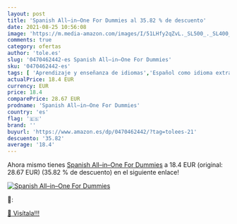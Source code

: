 ```yaml
---
layout: post
title: 'Spanish All–in–One For Dummies al 35.82 % de descuento'
date: 2021-08-25 10:56:08
image: 'https://m.media-amazon.com/images/I/51LHfy2qZvL._SL500_._SL400_.jpg'
comments: true
category: ofertas
author: 'tole.es'
slug: '0470462442-es Spanish All–in–One For Dummies'
sku: '0470462442-es'
tags: [ 'Aprendizaje y enseñanza de idiomas','Español como idioma extranjero','Guías de estudio y repaso','Lengua, lingüística y redacción','Libros','Libros universitarios de humanidades','Libros universitarios y de estudios superiores', ]
actualPrice: 18.4 EUR
currency: EUR
price: 18.4
comparePrice: 28.67 EUR
prodname: 'Spanish All–in–One For Dummies'
country: 'es'
flag: '🇪🇸'
brand: ''
buyurl: 'https://www.amazon.es/dp/0470462442/?tag=tolees-21'
descuento: '35.82'
average: '18.4'
---
```


Ahora mismo tienes [Spanish All–in–One For Dummies](https://www.amazon.es/dp/0470462442/?tag=tolees-21) a 18.4 EUR (original: 28.67 EUR) (35.82 %  de descuento) en el siguiente enlace!

[![Spanish All–in–One For Dummies](https://m.media-amazon.com/images/I/51LHfy2qZvL._SL500_._SL400_.jpg)](https://www.amazon.es/dp/0470462442/?tag=tolees-21)

🔎:


[🛒 Visítala!!!](https://www.amazon.es/dp/0470462442/?tag=tolees-21)
